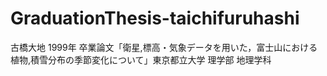 # GraduationThesis-taichifuruhashi
古橋大地 1999年 卒業論文「衛星,標高・気象データを用いた，富士山における 植物,積雪分布の季節変化について」東京都立大学 理学部 地理学科

